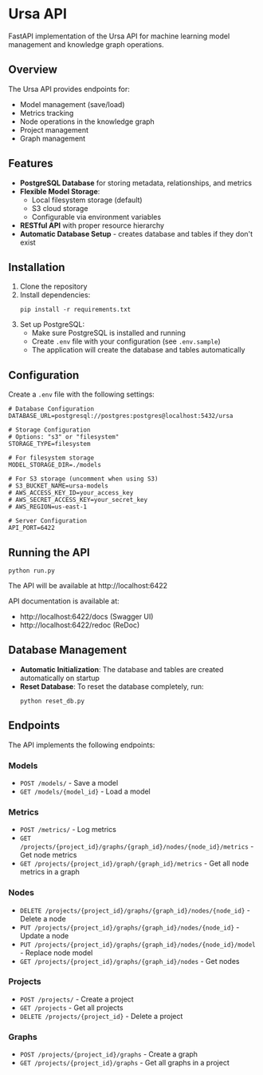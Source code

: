 # Ursa API

FastAPI implementation of the Ursa API for machine learning model management and knowledge graph operations.

## Overview

The Ursa API provides endpoints for:
- Model management (save/load)
- Metrics tracking
- Node operations in the knowledge graph
- Project management
- Graph management

## Features

- **PostgreSQL Database** for storing metadata, relationships, and metrics
- **Flexible Model Storage**:
  - Local filesystem storage (default)
  - S3 cloud storage
  - Configurable via environment variables
- **RESTful API** with proper resource hierarchy
- **Automatic Database Setup** - creates database and tables if they don't exist

## Installation

1. Clone the repository
2. Install dependencies:
   ```
   pip install -r requirements.txt
   ```
3. Set up PostgreSQL:
   - Make sure PostgreSQL is installed and running
   - Create `.env` file with your configuration (see `.env.sample`)
   - The application will create the database and tables automatically

## Configuration

Create a `.env` file with the following settings:

```
# Database Configuration
DATABASE_URL=postgresql://postgres:postgres@localhost:5432/ursa

# Storage Configuration
# Options: "s3" or "filesystem"
STORAGE_TYPE=filesystem

# For filesystem storage
MODEL_STORAGE_DIR=./models

# For S3 storage (uncomment when using S3)
# S3_BUCKET_NAME=ursa-models
# AWS_ACCESS_KEY_ID=your_access_key
# AWS_SECRET_ACCESS_KEY=your_secret_key
# AWS_REGION=us-east-1

# Server Configuration
API_PORT=6422
```

## Running the API

```
python run.py
```

The API will be available at http://localhost:6422

API documentation is available at:
- http://localhost:6422/docs (Swagger UI)
- http://localhost:6422/redoc (ReDoc)

## Database Management

- **Automatic Initialization**: The database and tables are created automatically on startup
- **Reset Database**: To reset the database completely, run:
  ```
  python reset_db.py
  ```

## Endpoints

The API implements the following endpoints:

### Models
- `POST /models/` - Save a model
- `GET /models/{model_id}` - Load a model

### Metrics
- `POST /metrics/` - Log metrics
- `GET /projects/{project_id}/graphs/{graph_id}/nodes/{node_id}/metrics` - Get node metrics
- `GET /projects/{project_id}/graph/{graph_id}/metrics` - Get all node metrics in a graph

### Nodes
- `DELETE /projects/{project_id}/graphs/{graph_id}/nodes/{node_id}` - Delete a node
- `PUT /projects/{project_id}/graphs/{graph_id}/nodes/{node_id}` - Update a node
- `PUT /projects/{project_id}/graphs/{graph_id}/nodes/{node_id}/model` - Replace node model
- `GET /projects/{project_id}/graphs/{graph_id}/nodes` - Get nodes

### Projects
- `POST /projects/` - Create a project
- `GET /projects` - Get all projects
- `DELETE /projects/{project_id}` - Delete a project

### Graphs
- `POST /projects/{project_id}/graphs` - Create a graph
- `GET /projects/{project_id}/graphs` - Get all graphs in a project